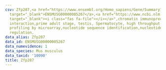 ```yaml
---
csv: Zfp287,<a href="https://www.ensembl.org/Homo_sapiens/Gene/Summary?db=core;g=ENSMUSG00000005267"
  target="_blank">ENSMUSG00000005267</a>,<a href="https://www.ncbi.nlm.nih.gov/pubmed/23834426"
  target="_blank"><i class="fas fa-file"></i></a>",chromatin immunoprecipitation assay,direct
  interaction,prime adult stage, testis, Spermatocyte, high throughput transcription
  profiling by microarray,nucleotide sequence identification,nucleotide sequence identification,transcriptional
  regulation,
data_alias: Zfp287
data_id: ENSMUSG00000005267
data_numevidence: 1
data_species: Mus musculus
data_taxid: '10090'
title: Zfp287
---
```

